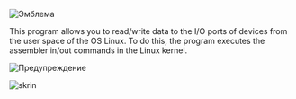 ![Эмблема](https://user-images.githubusercontent.com/46265118/54478466-84c3f200-4823-11e9-8001-c638b4012832.png)

This program allows you to read/write data to the I/O ports of devices from the user space of the OS Linux. To do this, the program executes the assembler in/out commands in the Linux kernel.

![Предупреждение](https://user-images.githubusercontent.com/46265118/54478652-b047dc00-4825-11e9-8334-5ad13caee21b.png)

![skrin](https://user-images.githubusercontent.com/46265118/63090994-ac9bbb00-bf65-11e9-8ea9-6cea2cbf4e61.png)


